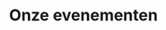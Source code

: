 ---
title: "Onze evenementen"
draft: false
# page title background image
bg_image: "images/backgrounds/page-title.jpg"
# meta description
description : "Bij Dataworkz willen we graag onze kennis delen en gelijkgestemde ontmoeten! Kom langs op 1 van onze events, als er geen gepland staan, maak een afspraak voor een kop koffie!"
---